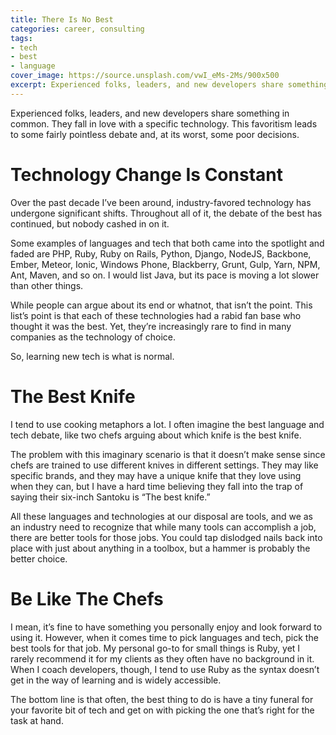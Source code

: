 ```yaml
---
title: There Is No Best
categories: career, consulting
tags:
- tech
- best
- language
cover_image: https://source.unsplash.com/vwI_eMs-2Ms/900x500
excerpt: Experienced folks, leaders, and new developers share something in common. They fall in love with a specific technology. This favoritism leads to some fairly pointless debate and, at its worst, some poor decisions.
---
```

Experienced folks, leaders, and new developers share something in common. They fall in love with a specific technology. This favoritism leads to some fairly pointless debate and, at its worst, some poor decisions.

# Technology Change Is Constant

Over the past decade I’ve been around, industry-favored technology has undergone significant shifts. Throughout all of it, the debate of the best has continued, but nobody cashed in on it.

Some examples of languages and tech that both came into the spotlight and faded are PHP, Ruby, Ruby on Rails, Python, Django, NodeJS, Backbone, Ember, Meteor, Ionic, Windows Phone, Blackberry, Grunt, Gulp, Yarn, NPM, Ant, Maven, and so on. I would list Java, but its pace is moving a lot slower than other things.

While people can argue about its end or whatnot, that isn’t the point. This list’s point is that each of these technologies had a rabid fan base who thought it was the best. Yet, they’re increasingly rare to find in many companies as the technology of choice.

So, learning new tech is what is normal.

# The Best Knife

I tend to use cooking metaphors a lot. I often imagine the best language and tech debate, like two chefs arguing about which knife is the best knife.

The problem with this imaginary scenario is that it doesn’t make sense since chefs are trained to use different knives in different settings. They may like specific brands, and they may have a unique knife that they love using when they can, but I have a hard time believing they fall into the trap of saying their six-inch Santoku is “The best knife.”

All these languages and technologies at our disposal are tools, and we as an industry need to recognize that while many tools can accomplish a job, there are better tools for those jobs. You could tap dislodged nails back into place with just about anything in a toolbox, but a hammer is probably the better choice.

# Be Like The Chefs

I mean, it’s fine to have something you personally enjoy and look forward to using it. However, when it comes time to pick languages and tech, pick the best tools for that job. My personal go-to for small things is Ruby, yet I rarely recommend it for my clients as they often have no background in it. When I coach developers, though, I tend to use Ruby as the syntax doesn’t get in the way of learning and is widely accessible.

The bottom line is that often, the best thing to do is have a tiny funeral for your favorite bit of tech and get on with picking the one that’s right for the task at hand.